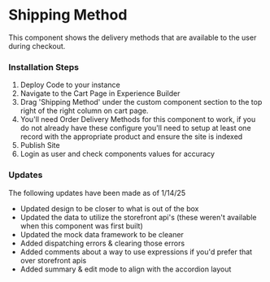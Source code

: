 # Shipping Method

This component shows the delivery methods that are available to the user during checkout. 

### Installation Steps
1. Deploy Code to your instance
2. Navigate to the Cart Page in Experience Builder
3. Drag 'Shipping Method' under the custom component section to the top right of the right column on cart page.
4. You'll need Order Delivery Methods for this component to work, if you do not already have these configure you'll need to setup at least one record with the appropriate product and ensure the site is indexed
5. Publish Site
6. Login as user and check components values for accuracy


### Updates
The following updates have been made as of 1/14/25
- Updated design to be closer to what is out of the box
- Updated the data to utilize the storefront api's (these weren't available when this component was first built)
- Updated the mock data framework to be cleaner
- Added dispatching errors & clearing those errors
- Added comments about a way to use expressions if you'd prefer that over storefront apis
- Added summary & edit mode to align with the accordion layout